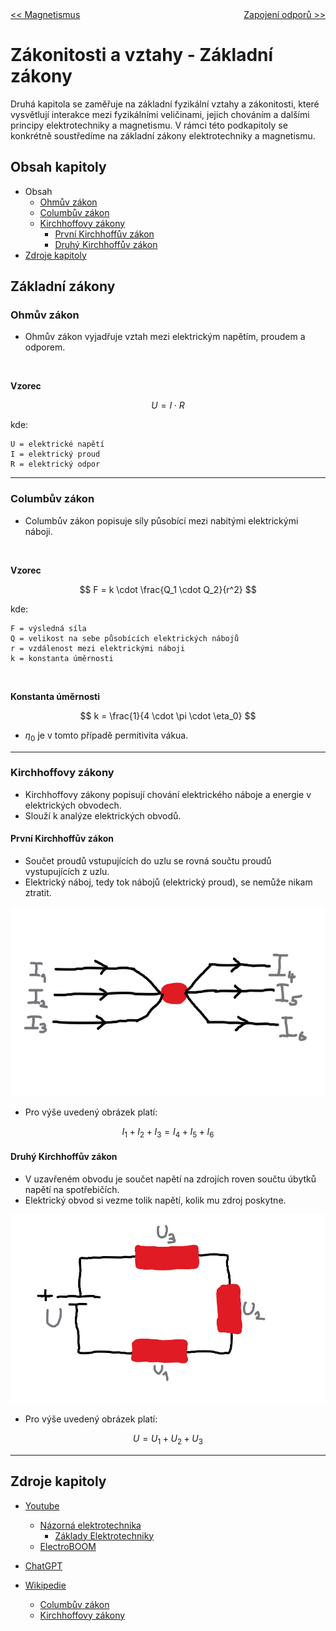 <div style="display: flex; width: 100%; justify-content: space-between;">
  <a href="../kapitola_1/podkapitola_3.md"><< Magnetismus</a>
  <a href="./podkapitola_2.md">Zapojení odporů >></a>
</div>





# Zákonitosti a vztahy - Základní zákony
Druhá kapitola se zaměřuje na základní fyzikální vztahy a zákonitosti, které vysvětlují interakce mezi fyzikálními veličinami, jejich chováním a dalšími principy elektrotechniky a magnetismu. V rámci této podkapitoly se konkrétně soustředíme na základní zákony elektrotechniky a magnetismu.





## Obsah kapitoly
- Obsah
    - [Ohmův zákon](#ohmův-zákon)
    - [Columbův zákon](#columbův-zákon)
    - [Kirchhoffovy zákony](#kirchhoffovy-zákony)
        - [První Kirchhoffův zákon](#první-kirchhoffův-zákon)
        - [Druhý Kirchhoffův zákon](#druhý-kirchhoffův-zákon)
- [Zdroje kapitoly](#zdroje-kapitoly)





## Základní zákony



### Ohmův zákon
- Ohmův zákon vyjadřuje vztah mezi elektrickým napětím, proudem a odporem.

<br>

**Vzorec**

$$
U = I \cdot R
$$

kde: 

```
U = elektrické napětí
I = elektrický proud
R = elektrický odpor
```

---



### Columbův zákon
- Columbův zákon popisuje síly působící mezi nabitými elektrickými náboji.

<br>

**Vzorec**

$$
F = k \cdot \frac{Q_1 \cdot Q_2}{r^2}
$$

kde: 

```
F = výsledná síla
Q = velikost na sebe působících elektrických nábojů
r = vzdálenost mezi elektrickými náboji
k = konstanta úměrnosti
```

<br>

**Konstanta úměrnosti**

$$
k = \frac{1}{4 \cdot \pi \cdot \eta_0}
$$

- $\eta_0$ je v tomto případě permitivita vákua.

---



### Kirchhoffovy zákony
- Kirchhoffovy zákony popisují chování elektrického náboje a energie v elektrických obvodech.
- Slouží k analýze elektrických obvodů.



#### První Kirchhoffův zákon
- Součet proudů vstupujících do uzlu se rovná součtu proudů vystupujících z uzlu.
- Elektrický náboj, tedy tok nábojů (elektrický proud), se nemůže nikam ztratit.

![První Kirchhoffův zákon](../../img/kapitola_2/ilustrace_3.png)

- Pro výše uvedený obrázek platí:

$$
I_1 + I_2 + I_3 = I_4 + I_5 + I_6
$$



#### Druhý Kirchhoffův zákon
- V uzavřeném obvodu je součet napětí na zdrojích roven součtu úbytků napětí na spotřebičích.
- Elektrický obvod si vezme tolik napětí, kolik mu zdroj poskytne.

![Druhý Kirchhoffův zákon](../../img/kapitola_2/ilustrace_4.png)

- Pro výše uvedený obrázek platí:

$$
U = U_1 + U_2 + U_3
$$

---





## Zdroje kapitoly
- [Youtube](https://youtube.com/)
    - [Názorná elektrotechnika](https://youtube.com/@nazornaelektrotechnika)
        - [Základy Elektrotechniky](https://youtube.com/playlist?list=PL3r1xGSQfP9TBwvTqYEf6E-L9duHQbnir)
    - [ElectroBOOM](https://www.youtube.com/@ElectroBOOM)

- [ChatGPT](https://chatgpt.com/)

- [Wikipedie](https://wikipedia.org)
    - [Columbův zákon](https://cs.wikipedia.org/wiki/Coulomb%C5%AFv_z%C3%A1kon)
    - [Kirchhoffovy zákony](https://cs.wikipedia.org/wiki/Kirchhoffovy_z%C3%A1kony)